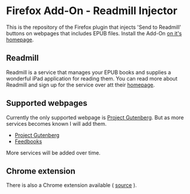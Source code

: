# Firefox Add-On - Readmill Injector

This is the repository of the Firefox plugin that injects 'Send to Readmill' buttons on webpages that includes EPUB files.
Install the Add-On [on it's homepage](http://smgt.me/readmill-injector/).

## Readmill

Readmill is a service that manages your EPUB books and supplies a wonderful iPad application for reading them. You can read
more about Readmill and sign up for the service over att their [homepage](http://readmill.com).

## Supported webpages

Currently the only supported webpage is [Project Gutenberg](http://gutenberg.org). But as more services becomes known I will
add them.

  * [Project Gutenberg](http://gutenberg.org)
  * [Feedbooks](http://feedbooks.com)

More services will be added over time.

## Chrome extension

There is also a Chrome extension available ( [source](https://github.com/simon/chrome-readmill-injector) ).
